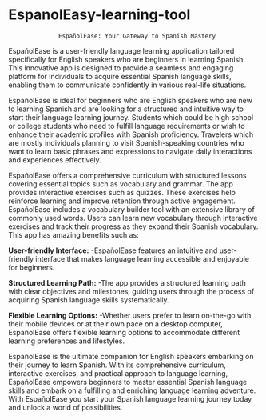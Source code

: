 # EspanolEasy-learning-tool
                  EspañolEase: Your Gateway to Spanish Mastery

EspañolEase is a user-friendly language learning application tailored specifically for English speakers who are beginners in learning Spanish. This innovative app is designed to provide a seamless and engaging platform for individuals to acquire essential Spanish language skills, enabling them to communicate confidently in various real-life situations.

EspañolEase is ideal for beginners who are English speakers who are new to learning Spanish and are looking for a structured and intuitive way to start their language learning journey. Students which could be high school or college students who need to fulfill language requirements or wish to enhance their academic profiles with Spanish proficiency. Travelers which are mostly individuals planning to visit Spanish-speaking countries who want to learn basic phrases and expressions to navigate daily interactions and experiences effectively.

EspañolEase offers a comprehensive curriculum with structured lessons covering essential topics such as vocabulary and grammar. The app provides interactive exercises such as quizzes. These exercises help reinforce learning and improve retention through active engagement. EspañolEase includes a vocabulary builder tool with an extensive library of commonly used words. Users can learn new vocabulary through interactive exercises and track their progress as they expand their Spanish vocabulary.
This app has amazing benefits such as: 

**User-friendly Interface:**
-EspañolEase features an intuitive and user-friendly interface that makes language learning accessible and enjoyable for beginners. 

**Structured Learning Path:** 
-The app provides a structured learning path with clear objectives and milestones, guiding users through the process of acquiring Spanish language skills systematically. 

**Flexible Learning Options:** 
-Whether users prefer to learn on-the-go with their mobile devices or at their own pace on a desktop computer, EspañolEase offers flexible learning options to accommodate different learning preferences and lifestyles.

EspañolEase is the ultimate companion for English speakers embarking on their journey to learn Spanish. With its comprehensive curriculum, interactive exercises, and practical approach to language learning, EspañolEase empowers beginners to master essential Spanish language skills and embark on a fulfilling and enriching language learning adventure. With EspañolEase you start your Spanish language learning journey today and unlock a world of possibilities.


